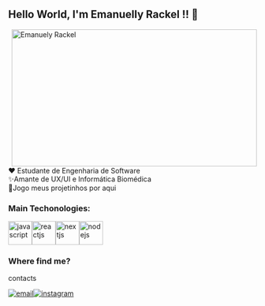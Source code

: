 ## Hello World, I'm Emanuelly Rackel !! 🍒

<img align="right" src="https://i.gifer.com/8TcH.gif" width="497" height="278" alt="Emanuely Rackel" />
<p>
    ❤ Estudante de Engenharia de Software</br>
    ✨Amante de UX/UI e Informática Biomédica</br>
    🚀Jogo meus projetinhos por aqui</br>
</p>

### Main Techonologies:

<div style="display:flex">
    <img width="48" src="https://cdn.jsdelivr.net/gh/devicons/devicon/icons/javascript/javascript-original.svg"
        alt="javascript" />
    <img width="48" src="https://cdn.jsdelivr.net/gh/devicons/devicon@latest/icons/react/react-original.svg"
        color="white" alt="reactjs" />
    <img width="48" src="https://cdn.jsdelivr.net/gh/devicons/devicon@latest/icons/nextjs/nextjs-original.svg"
        alt="nextjs" />
    <img width="48" src="https://cdn.jsdelivr.net/gh/devicons/devicon@latest/icons/nodejs/nodejs-original-wordmark.svg"
        alt="nodejs" />
</div>

### Where find me?
<p>contacts</p>

<div style="display:flex">
    <a href="mailto:contact.rackel@gmail.com">
        <img src="https://img.shields.io/badge/Gmail-D14836?style=for-the-badge&logo=gmail&logoColor=white" alt="email">
    </a>
    <a href="https://www.linkedin.com/in/emanuelly-rackel//" target="_blank">
        <img src="https://img.shields.io/badge/LinkedIn-0077B5?style=for-the-badge&logo=linkedin&logoColor=white" alt=""
            target="_blank">
    </a>
    <a href="https://www.instagram.com/llyrackel/" target="_blank">
        <img src="https://img.shields.io/badge/Instagram-E4405F?style=for-the-badge&logo=instagram&logoColor=white"
            alt="instagram" target="_blank">
    </a>
</div>


<!---
codesmanu/codesmanu is a ✨ special ✨ repository because its `README.md` (this file) appears on your GitHub profile.
You can click the Preview link to take a look at your changes.
--->
